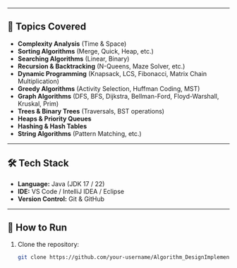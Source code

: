 
---

## 📘 Topics Covered  

- **Complexity Analysis** (Time & Space)  
- **Sorting Algorithms** (Merge, Quick, Heap, etc.)  
- **Searching Algorithms** (Linear, Binary)  
- **Recursion & Backtracking** (N-Queens, Maze Solver, etc.)  
- **Dynamic Programming** (Knapsack, LCS, Fibonacci, Matrix Chain Multiplication)  
- **Greedy Algorithms** (Activity Selection, Huffman Coding, MST)  
- **Graph Algorithms** (DFS, BFS, Dijkstra, Bellman-Ford, Floyd-Warshall, Kruskal, Prim)  
- **Trees & Binary Trees** (Traversals, BST operations)  
- **Heaps & Priority Queues**  
- **Hashing & Hash Tables**  
- **String Algorithms** (Pattern Matching, etc.)  

---

## 🛠️ Tech Stack  

- **Language:** Java (JDK 17 / 22)  
- **IDE:** VS Code / IntelliJ IDEA / Eclipse  
- **Version Control:** Git & GitHub  

---

## 🚀 How to Run  

1. Clone the repository:  
   ```bash
   git clone https://github.com/your-username/Algorithm_DesignImplementation.git
